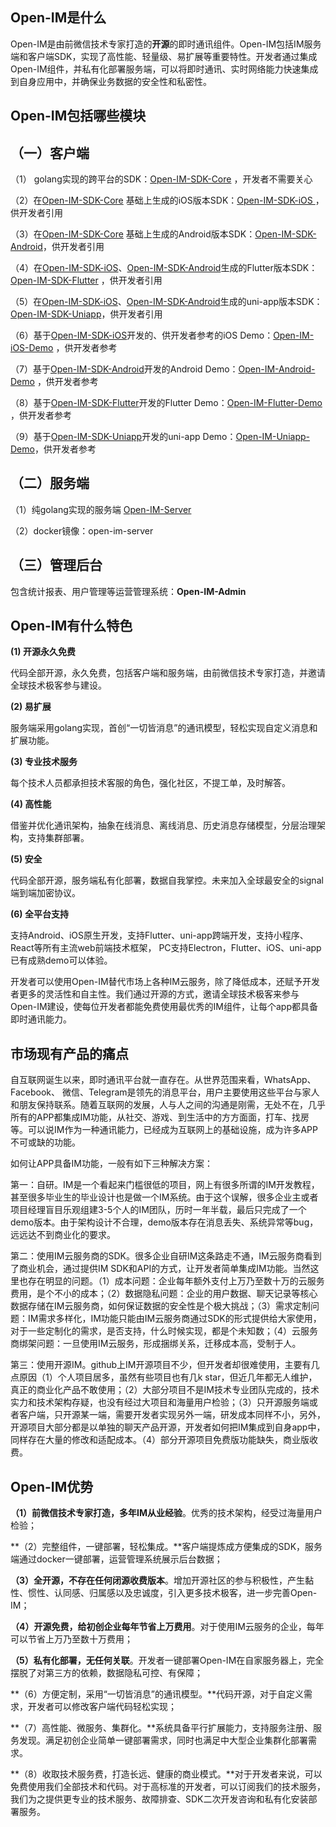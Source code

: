 ## Open-IM是什么 

Open-IM是由前微信技术专家打造的**开源**的即时通讯组件。Open-IM包括IM服务端和客户端SDK，实现了高性能、轻量级、易扩展等重要特性。开发者通过集成Open-IM组件，并私有化部署服务端，可以将即时通讯、实时网络能力快速集成到自身应用中，并确保业务数据的安全性和私密性。

## Open-IM包括哪些模块

## （一）客户端

（1） golang实现的跨平台的SDK：[Open-IM-SDK-Core](https://github.com/OpenIMSDK/Open-IM-SDK-Core) ，开发者不需要关心

（2）在[Open-IM-SDK-Core](https://github.com/OpenIMSDK/Open-IM-SDK-Core) 基础上生成的iOS版本SDK：[Open-IM-SDK-iOS ](https://github.com/OpenIMSDK/Open-IM-SDK-iOS) ，供开发者引用

（3）在[Open-IM-SDK-Core](https://github.com/OpenIMSDK/Open-IM-SDK-Core) 基础上生成的Android版本SDK：[Open-IM-SDK-Android](https://github.com/OpenIMSDK/Open-IM-SDK-Android)，供开发者引用

（4）在[Open-IM-SDK-iOS](https://github.com/OpenIMSDK/Open-IM-SDK-iOS)、[Open-IM-SDK-Android](https://github.com/OpenIMSDK/Open-IM-SDK-Android)生成的Flutter版本SDK：[Open-IM-SDK-Flutter](https://github.com/OpenIMSDK/Open-IM-SDK-Flutter) ，供开发者引用

（5）在[Open-IM-SDK-iOS](https://github.com/OpenIMSDK/Open-IM-SDK-iOS)、[Open-IM-SDK-Android](https://github.com/OpenIMSDK/Open-IM-SDK-Android)生成的uni-app版本SDK：[Open-IM-SDK-Uniapp](https://github.com/OpenIMSDK/Open-IM-SDK-Uniapp)，供开发者引用

（6）基于[Open-IM-SDK-iOS](https://github.com/OpenIMSDK/Open-IM-SDK-iOS)开发的、供开发者参考的iOS Demo：[Open-IM-iOS-Demo](https://github.com/OpenIMSDK/Open-IM-iOS-Demo) ，供开发者参考

（7）基于[Open-IM-SDK-Android](https://github.com/OpenIMSDK/Open-IM-SDK-Android)开发的Android Demo：[Open-IM-Android-Demo](https://github.com/OpenIMSDK/Open-IM-Android-Demo) ，供开发者参考

（8）基于[Open-IM-SDK-Flutter](https://github.com/OpenIMSDK/Open-IM-SDK-Flutter)开发的Flutter Demo：[Open-IM-Flutter-Demo](https://github.com/OpenIMSDK/Open-IM-Flutter-Demo) ，供开发者参考

（9）基于[Open-IM-SDK-Uniapp](https://github.com/OpenIMSDK/Open-IM-SDK-Uniapp)开发的uni-app Demo：[Open-IM-Uniapp-Demo](https://github.com/OpenIMSDK/Open-IM-Uniapp-Demo)，供开发者参考

## （二）服务端

（1）纯golang实现的服务端 [Open-IM-Server](https://github.com/OpenIMSDK/Open-IM-Server)

（2）docker镜像：open-im-server

## （三）管理后台

包含统计报表、用户管理等运营管理系统：**Open-IM-Admin**

## Open-IM有什么特色

**(1) 开源永久免费**

代码全部开源，永久免费，包括客户端和服务端，由前微信技术专家打造，并邀请全球技术极客参与建设。

**(2) 易扩展**

服务端采用golang实现，首创“一切皆消息”的通讯模型，轻松实现自定义消息和扩展功能。

**(3) 专业技术服务**

每个技术人员都承担技术客服的角色，强化社区，不提工单，及时解答。

**(4) 高性能**

借鉴并优化通讯架构，抽象在线消息、离线消息、历史消息存储模型，分层治理架构，支持集群部署。

**(5) 安全**

代码全部开源，服务端私有化部署，数据自我掌控。未来加入全球最安全的signal端到端加密协议。

**(6) 全平台支持**

支持Android、iOS原生开发，支持Flutter、uni-app跨端开发，支持小程序、React等所有主流web前端技术框架， PC支持Electron，Flutter、iOS、uni-app已有成熟demo可以体验。

开发者可以使用Open-IM替代市场上各种IM云服务，除了降低成本，还赋予开发者更多的灵活性和自主性。我们通过开源的方式，邀请全球技术极客来参与Open-IM建设，使每位开发者都能免费使用最优秀的IM组件，让每个app都具备即时通讯能力。

## 市场现有产品的痛点

自互联网诞生以来，即时通讯平台就一直存在。从世界范围来看，WhatsApp、Facebook、 微信、Telegram是领先的消息平台，用户主要使用这些平台与家人和朋友保持联系。随着互联网的发展，人与人之间的沟通是刚需，无处不在，几乎所有的APP都集成IM功能，从社交、游戏、到生活中的方方面面，打车、找房等。可以说IM作为一种通讯能力，已经成为互联网上的基础设施，成为许多APP不可或缺的功能。

如何让APP具备IM功能，一般有如下三种解决方案：

第一：自研。IM是一个看起来门槛很低的项目，网上有很多所谓的IM开发教程，甚至很多毕业生的毕业设计也是做一个IM系统。由于这个误解，很多企业主或者项目经理盲目乐观组建3-5个人的IM团队，历时一年半载，最后只完成了一个demo版本。由于架构设计不合理，demo版本存在消息丢失、系统异常等bug，远远达不到商业化的要求。

第二：使用IM云服务商的SDK。很多企业自研IM这条路走不通，IM云服务商看到了商业机会，通过提供IM SDK和API的方式，让开发者简单集成IM功能。当然这里也存在明显的问题。（1）成本问题：企业每年额外支付上万乃至数十万的云服务费用，是个不小的成本；（2）数据隐私问题：企业的用户数据、聊天记录等核心数据存储在IM云服务商，如何保证数据的安全性是个极大挑战；（3）需求定制问题：IM需求多样化，IM功能只能由IM云服务商通过SDK的形式提供给大家使用，对于一些定制化的需求，是否支持，什么时候实现，都是个未知数；（4）云服务商绑架问题：一旦使用IM云服务，形成捆绑关系，迁移成本高，受制于人。

第三：使用开源IM。github上IM开源项目不少，但开发者却很难使用，主要有几点原因（1）个人项目居多，虽然有些项目也有几k star，但近几年都无人维护，真正的商业化产品不敢使用；（2）大部分项目不是IM技术专业团队完成的，技术实力和技术架构存疑，也没有经过大项目和海量用户检验；（3）只开源服务端或者客户端，只开源某一端，需要开发者实现另外一端，研发成本同样不小，另外，开源项目大部分都是以单独的聊天产品开源，开发者如何把IM集成到自身app中，同样存在大量的修改和适配成本。（4）部分开源项目免费版功能缺失，商业版收费。

## Open-IM优势

**（1）前微信技术专家打造，多年IM从业经验**。优秀的技术架构，经受过海量用户检验；

**（2）完整组件，一键部署，轻松集成。**客户端提炼成方便集成的SDK，服务端通过docker一键部署，运营管理系统展示后台数据；

**（3）全开源，不存在任何闭源收费版本**。增加开源社区的参与积极性，产生黏性、惯性、认同感、归属感以及忠诚度，引入更多技术极客，进一步完善Open-IM；

**（4）开源免费，给初创企业每年节省上万费用**。对于使用IM云服务的企业，每年可以节省上万乃至数十万费用；

**（5）私有化部署，无任何关联**。开发者一键部署Open-IM在自家服务器上，完全摆脱了对第三方的依赖，数据隐私可控、有保障；

**（6）方便定制，采用“一切皆消息”的通讯模型。**代码开源，对于自定义需求，开发者可以修改客户端代码轻松实现；

**（7）高性能、微服务、集群化。**系统具备平行扩展能力，支持服务注册、服务发现。满足初创企业简单一键部署需求，同时也满足中大型企业集群化部署需求。

**（8）收取技术服务费，打造长远、健康的商业模式。**对于开发者来说，可以免费使用我们全部技术和代码。对于高标准的开发者，可以订阅我们的技术服务，我们为之提供更专业的技术服务、故障排查、SDK二次开发咨询和私有化安装部署服务。

